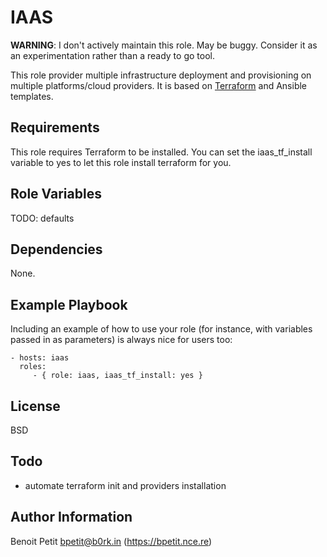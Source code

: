 IAAS
====

**WARNING**: I don't actively maintain this role. May be buggy. Consider it as an experimentation rather than a ready to go tool.

This role provider multiple infrastructure deployment and provisioning on multiple platforms/cloud providers. It is based on [Terraform](https://terraform.io) and Ansible templates.

Requirements
------------

This role requires Terraform to be installed. You can set the iaas_tf_install variable to yes to let this role install terraform for you.

Role Variables
--------------

TODO: defaults

Dependencies
------------

None.

Example Playbook
----------------

Including an example of how to use your role (for instance, with variables passed in as parameters) is always nice for users too:

    - hosts: iaas
      roles:
         - { role: iaas, iaas_tf_install: yes }

License
-------

BSD

Todo
----

- automate terraform init and providers installation

Author Information
------------------

Benoit Petit <bpetit@b0rk.in> (https://bpetit.nce.re)
